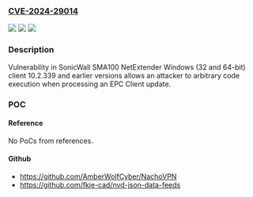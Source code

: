 ### [CVE-2024-29014](https://cve.mitre.org/cgi-bin/cvename.cgi?name=CVE-2024-29014)
![](https://img.shields.io/static/v1?label=Product&message=NetExtender&color=blue)
![](https://img.shields.io/static/v1?label=Version&message=%3D%2010.2.339%20and%20earlier%20versions%20&color=brighgreen)
![](https://img.shields.io/static/v1?label=Vulnerability&message=CWE-94%20Improper%20Control%20of%20Generation%20of%20Code%20('Code%20Injection')&color=brighgreen)

### Description

Vulnerability in SonicWall SMA100 NetExtender Windows (32 and 64-bit) client 10.2.339 and earlier versions allows an attacker to arbitrary code execution when processing an EPC Client update.

### POC

#### Reference
No PoCs from references.

#### Github
- https://github.com/AmberWolfCyber/NachoVPN
- https://github.com/fkie-cad/nvd-json-data-feeds

